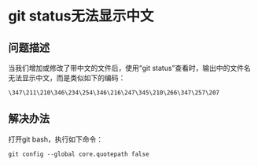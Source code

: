 # git status无法显示中文

## 问题描述

当我们增加或修改了带中文的文件后，使用“git status”查看时，输出中的文件名无法显示中文，而是类似如下的编码：

    \347\211\210\346\234\254\346\216\247\345\210\266\347\257\207

## 解决办法

打开git bash，执行如下命令：

```
git config --global core.quotepath false
```
